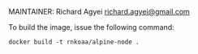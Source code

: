 MAINTAINER: Richard Agyei <richard.agyei@gmail.com>

To build the image, issue the following command:

```docker
docker build -t rnkoaa/alpine-node .
```
